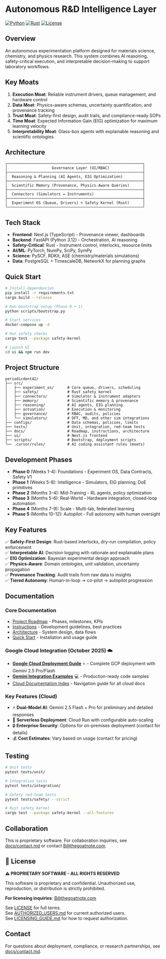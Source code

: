 # Autonomous R&D Intelligence Layer

[![Python](https://img.shields.io/badge/python-3.12+-blue.svg)](https://www.python.org/downloads/)
[![Rust](https://img.shields.io/badge/rust-1.70+-orange.svg)](https://www.rust-lang.org/)
[![License](https://img.shields.io/badge/license-PROPRIETARY-red.svg)](LICENSE)

## Overview

An autonomous experimentation platform designed for materials science, chemistry, and physics research. This system combines AI reasoning, safety-critical execution, and interpretable decision-making to support laboratory workflows.

## Key Moats

1. **Execution Moat**: Reliable instrument drivers, queue management, and hardware control
2. **Data Moat**: Physics-aware schemas, uncertainty quantification, and provenance tracking
3. **Trust Moat**: Safety-first design, audit trails, and compliance-ready SOPs
4. **Time Moat**: Expected Information Gain (EIG) optimization for maximum learning velocity
5. **Interpretability Moat**: Glass-box agents with explainable reasoning and scientific ontologies

## Architecture

```
┌─────────────────────────────────────────────────────────────┐
│                    Governance Layer (UI/RBAC)               │
├─────────────────────────────────────────────────────────────┤
│  Reasoning & Planning (AI Agents, EIG Optimization)         │
├─────────────────────────────────────────────────────────────┤
│  Scientific Memory (Provenance, Physics-Aware Queries)      │
├─────────────────────────────────────────────────────────────┤
│  Connectors (Simulators ↔ Instruments)                      │
├─────────────────────────────────────────────────────────────┤
│  Experiment OS (Queue, Drivers) + Safety Kernel (Rust)      │
└─────────────────────────────────────────────────────────────┘
```

## Tech Stack

- **Frontend**: Next.js (TypeScript) - Provenance viewer, dashboards
- **Backend**: FastAPI (Python 3.12) - Orchestration, AI reasoning
- **Safety-Critical**: Rust - Instrument control, interlocks, resource limits
- **AI/ML**: PyTorch, NumPy, SciPy, SymPy
- **Science**: PySCF, RDKit, ASE (chemistry/materials simulations)
- **Data**: PostgreSQL + TimescaleDB, NetworkX for planning graphs

## Quick Start

```bash
# Install dependencies
pip install -r requirements.txt
cargo build --release

# Run bootstrap setup (Phase 0 + 1)
python scripts/bootstrap.py

# Start services
docker-compose up -d

# Run safety checks
cargo test --package safety-kernel

# Launch UI
cd ui && npm run dev
```

## Project Structure

```
periodicdent42/
├── src/
│   ├── experiment_os/      # Core queue, drivers, scheduling
│   ├── safety/             # Rust safety kernel
│   ├── connectors/         # Simulator & instrument adapters
│   ├── memory/             # Scientific memory & provenance
│   ├── reasoning/          # AI agents, EIG planning
│   ├── actuation/          # Execution & monitoring
│   ├── governance/         # RBAC, audits, policies
│   └── simulators/         # DFT, MD, and other sim integrations
├── configs/                # Data schemas, policies, limits
├── tests/                  # Unit, integration, red-team tests
├── docs/                   # Roadmap, instructions, architecture
├── ui/                     # Next.js frontend
├── scripts/                # Bootstrap, deployment scripts
└── .cursor/rules/          # AI coding assistant rules (moats)
```

## Development Phases

- **Phase 0** (Weeks 1-4): Foundations - Experiment OS, Data Contracts, Safety V1
- **Phase 1** (Weeks 5-8): Intelligence - Simulators, EIG planning, DoE primitives
- **Phase 2** (Months 3-4): Mid-Training - RL agents, policy optimization
- **Phase 3** (Months 5-6): Real-World - Hardware integration, closed-loop automation
- **Phase 4** (Months 7-9): Scale - Multi-lab, federated learning
- **Phase 5** (Months 10-12): Autopilot - Full autonomy with human oversight

## Key Features

✅ **Safety-First Design**: Rust-based interlocks, dry-run compilation, policy enforcement  
✅ **Interpretable AI**: Decision logging with rationale and explainable plans  
✅ **EIG Optimization**: Bayesian experimental design approach  
✅ **Physics-Aware**: Domain ontologies, unit validation, uncertainty propagation  
✅ **Provenance Tracking**: Audit trails from raw data to insights  
✅ **Tiered Autonomy**: Human-in-loop → co-pilot → autopilot progression  

## Documentation

### Core Documentation
- [Project Roadmap](docs/roadmap.md) - Phases, milestones, KPIs
- [Instructions](docs/instructions.md) - Development guidelines, best practices
- [Architecture](docs/architecture.md) - System design, data flows
- [Quick Start](docs/QUICKSTART.md) - Installation and usage guide

### Google Cloud Integration (October 2025) ☁️
- **[Google Cloud Deployment Guide](docs/google_cloud_deployment.md)** ⭐ - Complete GCP deployment with Gemini 2.5 Pro/Flash
- **[Gemini Integration Examples](docs/gemini_integration_examples.md)** 💻 - Production-ready code samples
- [Cloud Documentation Index](docs/README_CLOUD.md) - Navigation guide for all cloud docs

### Key Features (Cloud)
- ⚡ **Dual-Model AI**: Gemini 2.5 Flash + Pro for preliminary and detailed responses
- 🚀 **Serverless Deployment**: Cloud Run with configurable auto-scaling
- 🔒 **Enterprise Security**: Options for on-premises deployment (contact for details)
- 💰 **Cost Estimates**: Vary based on usage (contact for pricing)

## Testing

```bash
# Unit tests
pytest tests/unit/

# Integration tests
pytest tests/integration/

# Safety red-team tests
pytest tests/safety/ --strict

# Rust safety kernel
cargo test --package safety-kernel --all-features
```

## Collaboration

This is proprietary software. For collaboration inquiries, see [docs/contact.md](docs/contact.md) or contact B@thegoatnote.com.

## 📄 License

**⚠️ PROPRIETARY SOFTWARE - ALL RIGHTS RESERVED**

This software is proprietary and confidential. Unauthorized use, reproduction, or distribution is strictly prohibited.

**For licensing inquiries**: B@thegoatnote.com

See [LICENSE](LICENSE) for full terms.  
See [AUTHORIZED_USERS.md](AUTHORIZED_USERS.md) for current authorized users.  
See [LICENSING_GUIDE.md](LICENSING_GUIDE.md) for how to request authorization.

## Contact

For questions about deployment, compliance, or research partnerships, see [docs/contact.md](docs/contact.md).

